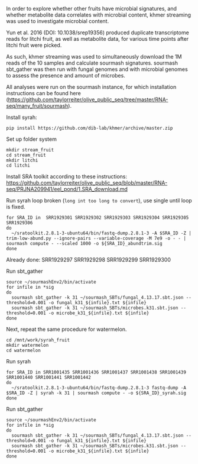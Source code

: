 In order to explore whether other fruits have microbial signatures, and whether metabolite data correlates with microbial content, khmer streaming was used to investigate microbial content.

Yun et al. 2016 (DOI: 10.1038/srep19356) produced duplicate transcriptome reads for litchi fruit, as well as metabolite data, for various time points after litchi fruit were picked.

As such, khmer streaming was used to simultaneously download the 1M reads of the 10 samples and calculate sourmash signatures. sourmash sbt_gather was then run with fungal genomes and with microbial genomes to assess the presence and amount of microbes. 

All analyses were run on the sourmash instance, for which installation instructions can be found here (https://github.com/taylorreiter/olive_public_seq/tree/master/RNA-seq/many_fruit/sourmash).

Install syrah:
```
pip install https://github.com/dib-lab/khmer/archive/master.zip
```

Set up folder system
```
mkdir stream_fruit
cd stream_fruit
mkdir litchi
cd litchi
```

Install SRA toolkit according to these instructions: https://github.com/taylorreiter/olive_public_seq/blob/master/RNA-seq/PRJNA209941/eel_pond/1.SRA_download.md

Run syrah
loop broken (`long int too long to convert`), use single until loop is fixed.
```
for SRA_ID in  SRR1929301 SRR1929302 SRR1929303 SRR1929304 SRR1929305 SRR1929306
do
  ~/sratoolkit.2.8.1-3-ubuntu64/bin/fastq-dump.2.8.1-3 -A $SRA_ID -Z | trim-low-abund.py --ignore-pairs --variable-coverage -M 7e9 -o - - | sourmash compute - --scaled 1000 -o ${SRA_ID}_abundtrim.sig
done
```

Already done:
SRR1929297 SRR1929298 SRR1929299 SRR1929300


Run sbt_gather
```
source ~/sourmashEnv2/bin/activate
for infile in *sig
do
  sourmash sbt_gather -k 31 ~/sourmash_SBTs/fungal_4.13.17.sbt.json --threshold=0.001 -o fungal_k31_${infile}.txt ${infile}
  sourmash sbt_gather -k 31 ~/sourmash_SBTs/microbes.k31.sbt.json --threshold=0.001 -o microbe_k31_${infile}.txt ${infile}
done
```


Next, repeat the same procedure for watermelon. 

```
cd /mnt/work/syrah_fruit
mkdir watermelon
cd watermelon
```

Run syrah
```
for SRA_ID in SRR1001435 SRR1001436 SRR1001437 SRR1001438 SRR1001439 SRR1001440 SRR1001441 SRR1001442
do
  ~/sratoolkit.2.8.1-3-ubuntu64/bin/fastq-dump.2.8.1-3 fastq-dump -A $SRA_ID -Z | syrah -k 31 | sourmash compute - -o ${SRA_ID}_syrah.sig
done
```

Run sbt_gather
```
source ~/sourmashEnv2/bin/activate
for infile in *sig
do
  sourmash sbt_gather -k 31 ~/sourmash_SBTs/fungal_4.13.17.sbt.json --threshold=0.001 -o fungal_k31_${infile}.txt ${infile}
  sourmash sbt_gather -k 31 ~/sourmash_SBTs/microbes.k31.sbt.json --threshold=0.001 -o microbe_k31_${infile}.txt ${infile}
done
```

